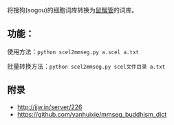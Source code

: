 将搜狗(sogou)的细胞词库转换为[鼠鬚管](https://github.com/rime/squirrel)的词库。

## 功能：

使用方法：`python scel2mmseg.py a.scel a.txt`

批量转换方法：`python scel2mmseg.py scel文件目录 a.txt`

## 附录

* http://jjw.in/server/226
* https://github.com/yanhuixie/mmseg_buddhism_dict
